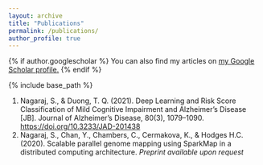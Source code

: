 ```yaml
---
layout: archive
title: "Publications"
permalink: /publications/
author_profile: true
---
```


{% if author.googlescholar %}
  You can also find my articles on <u><a href="{{author.googlescholar}}">my Google Scholar profile</a>.</u>
{% endif %}

{% include base_path %}

1. Nagaraj, S., & Duong, T. Q. (2021). Deep Learning and Risk Score Classification of Mild Cognitive Impairment and
Alzheimer’s Disease [JB]. Journal of Alzheimer’s Disease, 80(3), 1079–1090. https://doi.org/10.3233/JAD-201438
2. Nagaraj, S., Chan, Y., Chambers, C., Cermakova, K., & Hodges H.C. (2020). Scalable parallel genome mapping using SparkMap
in a distributed computing architecture. _Preprint available upon request_

